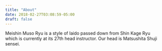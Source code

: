 ```yaml
---
title: "About"
date: 2018-02-27T03:08:59-05:00
draft: false
---
```


Meishin Muso Ryu is a style of Iaido passed down from Shin Kage Ryu which is currently at its 27th head instructor. Our head is Matsushita Shuji sensei. 